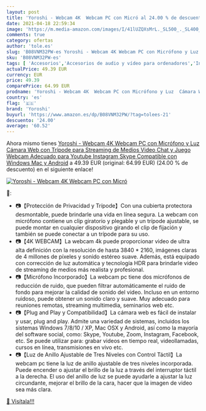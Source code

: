 ```yaml
---
layout: post
title: 'Yoroshi - Webcam 4K  Webcam PC con Micró al 24.00 % de descuento'
date: 2021-04-18 22:59:34
image: 'https://m.media-amazon.com/images/I/41lUZQXsMrL._SL500_._SL400_.jpg'
comments: true
category: ofertas
author: 'tole.es'
slug: 'B08VNM32PW-es Yoroshi - Webcam 4K Webcam PC con Micrófono y Luz Cámara...'
sku: 'B08VNM32PW-es'
tags: [ 'Accesorios','Accesorios de audio y vídeo para ordenadores','Informática','Webcams y telefonía VoIP','android','yoroshi', ]
actualPrice: 49.39 EUR
currency: EUR
price: 49.39
comparePrice: 64.99 EUR
prodname: 'Yoroshi - Webcam 4K  Webcam PC con Micrófono y Luz  Cámara Web con Trípode para Streaming de Medios  Video Chat y Juego  Webcam Adecuado para Youtube  Instagram  Skype  Compatible con Windows  Mac y Android'
country: 'es'
flag: '🇪🇸'
brand: 'Yoroshi'
buyurl: 'https://www.amazon.es/dp/B08VNM32PW/?tag=tolees-21'
descuento: '24.00'
average: '60.52'
---
```


Ahora mismo tienes [Yoroshi - Webcam 4K  Webcam PC con Micrófono y Luz  Cámara Web con Trípode para Streaming de Medios  Video Chat y Juego  Webcam Adecuado para Youtube  Instagram  Skype  Compatible con Windows  Mac y Android](https://www.amazon.es/dp/B08VNM32PW/?tag=tolees-21) a 49.39 EUR (original: 64.99 EUR) (24.00 %  de descuento) en el siguiente enlace!

[![Yoroshi - Webcam 4K  Webcam PC con Micró](https://m.media-amazon.com/images/I/41lUZQXsMrL._SL500_._SL400_.jpg)](https://www.amazon.es/dp/B08VNM32PW/?tag=tolees-21)

🔎:

- 📷【Protección de Privacidad y Trípode】Con una cubierta protectora desmontable, puede brindarle una vida en línea segura. La webcam con micrófono contiene un clip giratorio y plegable y un trípode ajustable, se puede montar en cualquier dispositivo girando el clip de fijación y también se puede conectar a un trípode para su uso.
- 📷【4K WEBCAM】La webcam 4k puede proporcionar video de ultra alta definición con la resolución de hasta 3840 * 2160, imágenes claras de 4 millones de píxeles y sonido estéreo suave. Además, está equipado con corrección de luz automática y tecnología HDR para brindarle video de streaming de medios más realista y profesional.
- 📷【Micrófono Incorporado】La webcam pc tiene dos micrófonos de reducción de ruido, que pueden filtrar automáticamente el ruido de fondo para mejorar la calidad de sonido del video. Incluso en un entorno ruidoso, puede obtener un sonido claro y suave. Muy adecuado para reuniones remotas, streaming multimedia, seminarios web etc.
- 📷【Plug and Play y Compatibilidad】La cámara web es fácil de instalar y usar, plug and play. Admite una variedad de sistemas, incluidos los sistemas Windows 7/8/10 / XP, Mac OSX y Android, así como la mayoría del software social, como: Skype, Youtube, Zoom, Instagram, Facebook, etc. Se puede utilizar para: grabar videos en tiempo real, videollamadas, cursos en línea, transmisiones en vivo etc.
- 📷【Luz de Anillo Ajustable de Tres Niveles con Control Táctil】La webcam pc tiene la luz de anillo ajustable de tres niveles incorporada. Puede encender o ajustar el brillo de la luz a través del interruptor táctil a la derecha. El uso del anillo de luz se puede ayudarle a ajustar la luz circundante, mejorar el brillo de la cara, hacer que la imagen de video sea más clara.

[🛒 Visítala!!!](https://www.amazon.es/dp/B08VNM32PW/?tag=tolees-21)
